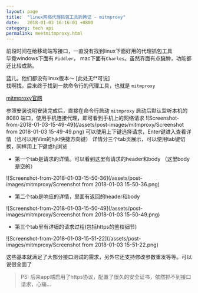 ```yaml
---
layout: page
title:  "linux网络代理抓包工具折腾记 - mitmproxy"
date:   2018-01-03 16:16:01 +0800
category: tech api
permalink: meetmitmproxy.html
---
```


前段时间在给移动端写接口，一直没有找到linux下面好用的代理抓包工具  
毕竟windows下面有 `Fiddler`， mac下面有`Charles`。虽然界面有点臃肿，功能都还比较成熟。

蓝儿。他们都没有linux版本～ [此处无f*可说]  
找啊找，后来终于找到一款命令行的代理工具，也就是 `mitmproxy`

[mitmproxy官网](https://mitmproxy.org/)

参照安装说明安装完成后，直接在命令行启动 `mitmproxy`
启动后默认监听本机的 8080 端口，使用手机连接代理，即可看到手机上的网络请求
![Screenshot-from-2018-01-03-15-49-49](/assets/post-images/mitmproxy/Screenshot from 2018-01-03 15-49-49.png)
可以使用上下键选择请求，Enter键进入查看详情（也可以用Vim的hjkl快捷方向键）
详情分三个tab页展示，可以使用tab键切换，同样用上下键或hj浏览
* 第一个tab是请求的详情。可以看到这里有请求的header和body （这里body是空的）

![Screenshot-from-2018-01-03-15-50-36](/assets/post-images/mitmproxy/Screenshot from 2018-01-03 15-50-36.png)
* 第二个tab是响应的详情，里面有返回的header和body

![Screenshot-from-2018-01-03-15-50-49](/assets/post-images/mitmproxy/Screenshot from 2018-01-03 15-50-49.png)
* 第三个tab里有详细的请求过程(包括https的鉴权细节)

![Screenshot-from-2018-01-03-15-51-22](/assets/post-images/mitmproxy/Screenshot from 2018-01-03 15-51-22.png)

这些基本就满足了大部分接口测试的需求，另外它还支持修改参数重发等等。可以说很全面了

> PS: 后来app端启用了https协议，配置了很久的安全证书，依然抓不到接口请求，心痛...